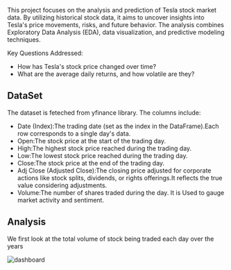 This project focuses on the analysis and prediction of Tesla stock market data. By utilizing historical stock data, it aims to uncover insights into Tesla's price movements, risks, and future behavior. The analysis combines Exploratory Data Analysis (EDA), data visualization, and predictive modeling techniques.

Key Questions Addressed:
* How has Tesla's stock price changed over time?
* What are the average daily returns, and how volatile are they?

## DataSet
The dataset is feteched from yfinance library. The columns include:
* Date (Index):The trading date (set as the index in the DataFrame).Each row corresponds to a single day's data.
* Open:The stock price at the start of the trading day.
* High:The highest stock price reached during the trading day.
* Low:The lowest stock price reached during the trading day.
* Close:The stock price at the end of the trading day.
* Adj Close (Adjusted Close):The closing price adjusted for corporate actions like stock splits, dividends, or rights offerings.It reflects the true value considering adjustments.
* Volume:The number of shares traded during the day. It is Used to gauge market activity and sentiment.

## Analysis

We first look at the total volume of stock being traded each day over the years

![dashboard](Images/volume.jpg)
